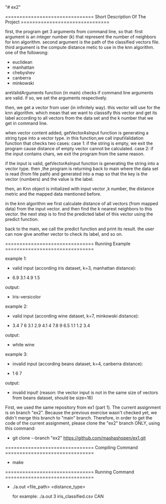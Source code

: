"# ex2" 

=============================== Short Description Of The Project =============================== 

first, the program get 3 arguments from command line, so that:
first argument is an integer number (k) that represent the number of neighbors for knn algorithm.
second argument is the path of the classified vectors file.
third argument is the compute distance metic to use in the knn algorithm. one of the followong:
- euclidean
- manhattan
- chebyshev
- canberra
- minkowski

areValidArguments function (in main) checks if command line arguments are valid.
if so, we set the arguments respectively.

then, we get a vector from user (in infinitely way). this vector will use for the knn algorithm. which
mean that we want to classsify this vector and get its label according to all vectors from the data
set and the k number that we get in command line.

when vector content added, getVectorAsInput function is generating a string type into a vector type.
in this function,we call inputValidation function that checks two cases:
case 1: if the string is empty, we exit the program cause distance of empty vector 
cannot be calculated.
case 2: if the input contains chars, we exit the program from the same reason. 

if the input is valid, getVectorAsInput function is generating the string into a vector type.
then ,the program is returning back to main where the data set is read (from file path) and generated
into a map so that the key is the vector (numbers) and the value is the label.

then, an Knn object is initialized with input vector ,k number, the distance metric and the mapped data 
mentioned before. 

in the knn algorithm we first calculate distance of all vectors (from mapped data) from the input vector.
and then find the k nearest neighbors to this vector. the next step is to find the predicted label of this
vector using the predict function.

back to the main, we call the predict function and print its result. 
the user can now give another vector to check its label, and so on.


=============================== Running Example ===============================

example 1:
- valid input (according iris dataset, k=3, manhattan distance):
* 6.9 3.1 4.9 1.5 

output: 
* Iris-versicolor


example 2:
- valid input (according wine dataset, k=7, minkowski distance):
* 3.4 7 6 3.1 2.9 4.1 4 7.8 9 6.5 1.1 1.2 3.4

output: 
* white wine


example 3:
- invalid input (according beans dataset, k=4, canberra distance):
* 1 6 7
  
 output: 
* invalid input!
 (reason: the vector input is not in the same size of vectors from beans dataset, should be size=16)
 
 
 
 
First, we used the same repository from ex1 (part 1). The current assignment is on branch "ex2". Because the previous exercise wasn't checked yet, we didn't merge this branch to "main" branch. Therefore, in order to get the code of the current assignment, please clone the "ex2" branch ONLY, using this command:

  * git clone --branch "ex2" https://github.com/mashashopen/ex1.git


 =============================== Compiling Command ===============================

 * make 


 =============================== Running Command ===============================

 * ./a.out <k> <file_path> <distance_type>
  
   for example:  ./a.out 3 iris_classified.csv CAN
